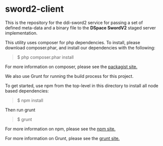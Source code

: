 sword2-client
=============

This is the repository for the ddi-sword2 service for 
passing a set of defined meta-data and a binary file to the
**DSpace SwordV2** staged server implementation.

This utility uses composer for php dependencies. To install,
please download composer.phar, and install our dependencies
with the following:

>$ php composer.phar install

For more information on composer, please see the [packagist site.](https://packagist.org/)

We also use Grunt for running the build process for this project.

To get started, use npm from the top-level in this directory to install
all node based dependencies:

>$ npm install

Then run grunt

>$ grunt

For more information on npm, please see the [npm site.](https://npmjs.org/)

For more information on Grunt, please see the [grunt site.](http://gruntjs.com/)

